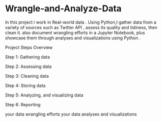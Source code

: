 # Wrangle-and-Analyze-Data

In this project i work in Real-world data . Using Python,I  gather data from a variety of sources such as Twitter API , assess its quality and tidiness, then clean it. also document wrangling efforts in a Jupyter Notebook, plus showcase them through analyses and visualizations using Python .

Project Steps Overview

Step 1: Gathering data

Step 2: Assessing data

Step 3: Cleaning data

Step 4: Storing data

Step 5: Analyzing, and visualizing data

Step 6: Reporting

your data wrangling efforts
your data analyses and visualizations

